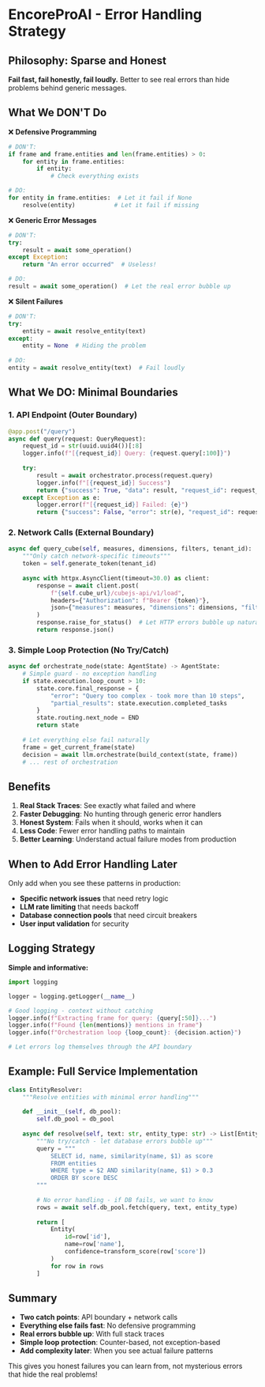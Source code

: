 # EncoreProAI - Error Handling Strategy

## Philosophy: Sparse and Honest

**Fail fast, fail honestly, fail loudly.** Better to see real errors than hide problems behind generic messages.

## What We DON'T Do

❌ **Defensive Programming**
```python
# DON'T:
if frame and frame.entities and len(frame.entities) > 0:
    for entity in frame.entities:
        if entity:
            # Check everything exists

# DO:
for entity in frame.entities:  # Let it fail if None
    resolve(entity)           # Let it fail if missing
```

❌ **Generic Error Messages**
```python
# DON'T:
try:
    result = await some_operation()
except Exception:
    return "An error occurred"  # Useless!

# DO:
result = await some_operation()  # Let the real error bubble up
```

❌ **Silent Failures**
```python
# DON'T:
try:
    entity = await resolve_entity(text)
except:
    entity = None  # Hiding the problem
    
# DO:
entity = await resolve_entity(text)  # Fail loudly
```

## What We DO: Minimal Boundaries

### 1. API Endpoint (Outer Boundary)
```python
@app.post("/query")
async def query(request: QueryRequest):
    request_id = str(uuid.uuid4())[:8]
    logger.info(f"[{request_id}] Query: {request.query[:100]}")
    
    try:
        result = await orchestrator.process(request.query)
        logger.info(f"[{request_id}] Success")
        return {"success": True, "data": result, "request_id": request_id}
    except Exception as e:
        logger.error(f"[{request_id}] Failed: {e}")
        return {"success": False, "error": str(e), "request_id": request_id}
```

### 2. Network Calls (External Boundary)
```python
async def query_cube(self, measures, dimensions, filters, tenant_id):
    """Only catch network-specific timeouts"""
    token = self.generate_token(tenant_id)
    
    async with httpx.AsyncClient(timeout=30.0) as client:
        response = await client.post(
            f"{self.cube_url}/cubejs-api/v1/load",
            headers={"Authorization": f"Bearer {token}"},
            json={"measures": measures, "dimensions": dimensions, "filters": filters}
        )
        response.raise_for_status()  # Let HTTP errors bubble up naturally
        return response.json()
```

### 3. Simple Loop Protection (No Try/Catch)
```python
async def orchestrate_node(state: AgentState) -> AgentState:
    # Simple guard - no exception handling
    if state.execution.loop_count > 10:
        state.core.final_response = {
            "error": "Query too complex - took more than 10 steps",
            "partial_results": state.execution.completed_tasks
        }
        state.routing.next_node = END
        return state
    
    # Let everything else fail naturally
    frame = get_current_frame(state)
    decision = await llm.orchestrate(build_context(state, frame))
    # ... rest of orchestration
```

## Benefits

1. **Real Stack Traces**: See exactly what failed and where
2. **Faster Debugging**: No hunting through generic error handlers
3. **Honest System**: Fails when it should, works when it can
4. **Less Code**: Fewer error handling paths to maintain
5. **Better Learning**: Understand actual failure modes from production

## When to Add Error Handling Later

Only add when you see these patterns in production:

- **Specific network issues** that need retry logic
- **LLM rate limiting** that needs backoff
- **Database connection pools** that need circuit breakers
- **User input validation** for security

## Logging Strategy

**Simple and informative:**
```python
import logging

logger = logging.getLogger(__name__)

# Good logging - context without catching
logger.info(f"Extracting frame for query: {query[:50]}...")
logger.info(f"Found {len(mentions)} mentions in frame")
logger.info(f"Orchestration loop {loop_count}: {decision.action}")

# Let errors log themselves through the API boundary
```

## Example: Full Service Implementation

```python
class EntityResolver:
    """Resolve entities with minimal error handling"""
    
    def __init__(self, db_pool):
        self.db_pool = db_pool
    
    async def resolve(self, text: str, entity_type: str) -> List[Entity]:
        """No try/catch - let database errors bubble up"""
        query = """
            SELECT id, name, similarity(name, $1) as score
            FROM entities 
            WHERE type = $2 AND similarity(name, $1) > 0.3
            ORDER BY score DESC
        """
        
        # No error handling - if DB fails, we want to know
        rows = await self.db_pool.fetch(query, text, entity_type)
        
        return [
            Entity(
                id=row['id'],
                name=row['name'],
                confidence=transform_score(row['score'])
            )
            for row in rows
        ]
```

## Summary

- **Two catch points**: API boundary + network calls
- **Everything else fails fast**: No defensive programming
- **Real errors bubble up**: With full stack traces
- **Simple loop protection**: Counter-based, not exception-based
- **Add complexity later**: When you see actual failure patterns

This gives you honest failures you can learn from, not mysterious errors that hide the real problems!
